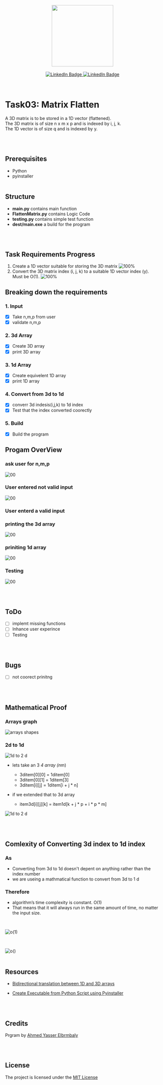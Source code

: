 <div id="header" align="center">
  <img src="https://i.stack.imgur.com/70IaS.gif" width="200"/>
</div>

<br>
<div id="badges" align="center">
 <a href="#">
    <img src="https://img.shields.io/badge/python-version?style=for-the-badge&logo=python&logoColor=white" alt="LinkedIn Badge"/>
  </a>
  <a href="https://www.linkedin.com/in/ahmed-yasser-elbrmbaly/">
    <img src="https://img.shields.io/badge/LinkedIn-blue?style=for-the-badge&logo=linkedin&logoColor=white" alt="LinkedIn Badge"/>
  </a>
  
</div>
<br><br>

# Task03: Matrix Flatten

A 3D matrix is to be stored in a 1D vector (flattened). \
The 3D matrix is of size n x m x p and is indexed by i, j, k. \
The 1D vector is of size q and is indexed by y.

<br><br>

## Prerequisites

* Python
* pyinstaller
<br><br>

## Structure

* **main.py** contains main function
* **FlattenMatrix.py** contains Logic Code
* **testing.py** contains simple test function
* **dest/main.exe** a build for the program

<br><br>

## Task Requirements Progress

1. Create a 1D vector suitable for storing the 3D matrix
![100%](https://progress-bar.dev/100/)
2. Convert the 3D matrix index (i, j, k) to a suitable 1D vector index (y). Must be O(1).
![100%](https://progress-bar.dev/100/)

## Breaking down the requirements

### 1. Input

* [x] Take n,m,p from user
* [x] validate n,m,p

### 2. 3d Array

* [x] Create 3D array
* [x] print 3D array

### 3. 1d Array

* [x] Create equivelent 1D array
* [x] print 1D array

### 4. Convert from 3d to 1d

* [x] converr 3d indesis(i,j,k) to 1d index
* [x] Test that the index converted coorectly

### 5. Build

* [x] Build the program

## Progam OverView

### ask user for n,m,p

![00](https://github.com/ahmedelbrmbaly/FlattenMatrix/blob/main/snapshots/0.png)

### User entered not valid input

![00](<https://github.com/ahmedelbrmbaly/FlattenMatrix/blob/main/snapshots/01.png>)

### User enterd a valid input

### printing the 3d array

![00](https://github.com/ahmedelbrmbaly/FlattenMatrix/blob/main/snapshots/03.png)

### priniting 1d array

![00](https://github.com/ahmedelbrmbaly/FlattenMatrix/blob/main/snapshots/03.png)

### Testing

![00](https://github.com/ahmedelbrmbaly/FlattenMatrix/blob/main/snapshots/04.png)

<br><br>

## ToDo

* [ ] implemt missing functions
* [ ] Inhance user experince
* [ ] Testing

<br><br>

## Bugs

* [ ] not coorect prinitng

<br><br>

## Mathematical Proof

### Arrays graph

![arrays shapes](https://miro.medium.com/max/1200/1*X0Dg7QfSYtWhSAu-afi8-g.png)

### 2d to 1d

![1d to 2 d](https://miro.medium.com/max/1400/1*JPp9-XDNu-uadT1amErfow.png)

* lets take an 3 *4 array (n*m)
  * 3ditem[0][0] = 1ditem[0]
  * 3ditem[0][1] = 1ditem[3]
  * 3ditem[i][j] = 1ditem[i + j * n]

* if we extended that to 3d array
  * item3d[i][j][k] = item1d[k + j * p + i * p * m]

![1d to 2 d](https://github.com/ahmedelbrmbaly/FlattenMatrix/blob/main/img/transformation.png)

<br><br>

## Comlexity of Converting 3d index to 1d index

### As  

* Converting from 3d to 1d doesn't depent on anything rather than the index number
* we are  useing a mathmatical function to convert from 3d to 1 d

### Therefore

* algorithm’s time complexity is constant. O(1)
* That means that it will always run in the same amount of time, no matter the input size.

<br>

![o(1)](https://www.educative.io/api/collection/10370001/5747712368574464/page/5069141895544832/image/5759514938703872)

<br>

![o()](https://miro.medium.com/max/1200/1*j8fUQjaUlmrQEN_udU0_TQ.jpeg)
<br><br>

## Resources

* [Bidirectional translation between 1D and 3D arrays](https://coderwall.com/p/fzni3g/bidirectional-translation-between-1d-and-3d-arrays)

* [Create Executable from Python Script using Pyinstaller](https://datatofish.com/executable-pyinstaller/)

<br><br>

## Credits

Prgram by [Ahmed Yasser Elbrmbaly](https://www.linkedin.com/in/ahmed-yasser-elbrmbaly/)

<br><br>

## License

The project is licensed under the [MIT License](https://en.wikipedia.org/wiki/MIT_License)
